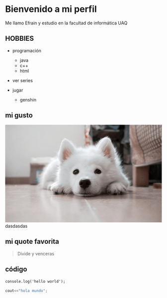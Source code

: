 # Bienvenido a mi perfil

Me llamo Efrain y estudio en la facultad de informática UAQ

## HOBBIES

- programación
    - java
    - c++
    - html

- ver series
- jugar
    -   genshin

## mi gusto
![foto de mis gust...](mascota.jpg)
dasdasdas


## mi quote favorita

> Divide y venceras

## código

```javascrip
console.log('hello world');
```

``` c++
cout<<"hola mundo";
``` 